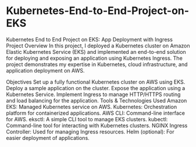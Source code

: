 # Kubernetes-End-to-End-Project-on-EKS
Kubernetes End to End Project on EKS: App Deployment with Ingress
Project Overview
In this project, I deployed a Kubernetes cluster on Amazon Elastic Kubernetes Service (EKS) and implemented an end-to-end solution for deploying and exposing an application using Kubernetes Ingress. The project demonstrates my expertise in Kubernetes, cloud infrastructure, and application deployment on AWS.

Objectives
Set up a fully functional Kubernetes cluster on AWS using EKS.
Deploy a sample application on the cluster.
Expose the application using a Kubernetes Service.
Implement Ingress to manage HTTP/HTTPS routing and load balancing for the application.
Tools & Technologies Used
Amazon EKS: Managed Kubernetes service on AWS.
Kubernetes: Orchestration platform for containerized applications.
AWS CLI: Command-line interface for AWS.
eksctl: A simple CLI tool to manage EKS clusters.
kubectl: Command-line tool for interacting with Kubernetes clusters.
NGINX Ingress Controller: Used for managing Ingress resources.
Helm (optional): For easier deployment of applications.
